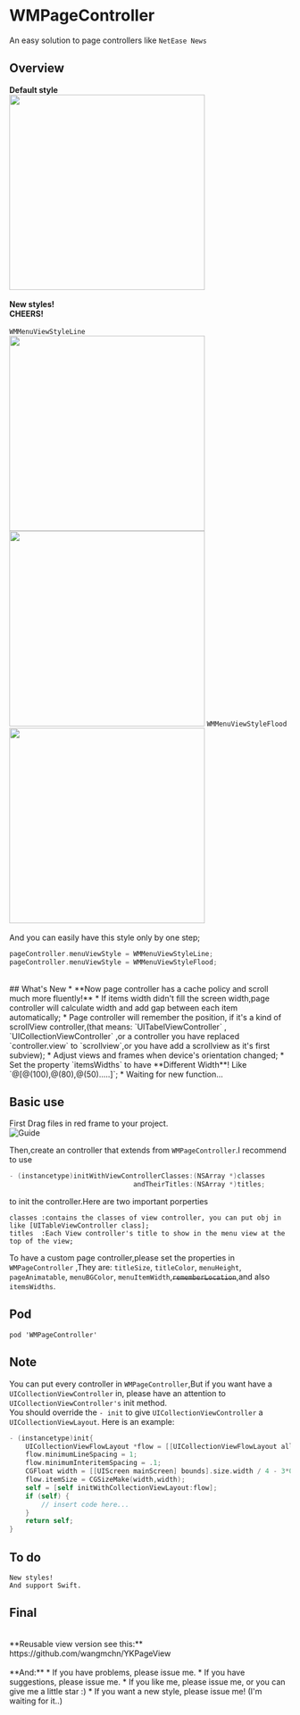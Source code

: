 # WMPageController
An easy solution to page controllers like `NetEase News`
## Overview
**Default style** <br>
<img height="350" src="https://github.com/wangmchn/WMPageController/blob/master/WMPageControllerDemo/WMPageController/ScreenShot/ScreenShot.gif" />
<br>
<br>
**New styles!**<br>
**CHEERS!** <br>
<br>
`WMMenuViewStyleLine` <br>
<img height="350" src="https://github.com/wangmchn/WMPageController/blob/master/WMPageControllerDemo/WMPageController/ScreenShot/ScreenShot4.gif" />               <img height="350" src="https://github.com/wangmchn/WMPageController/blob/master/WMPageControllerDemo/WMPageController/ScreenShot/ScreenShot3.gif" /> 
`WMMenuViewStyleFlood`<br>
<img height="350" src="https://github.com/wangmchn/WMPageController/blob/master/WMPageControllerDemo/WMPageController/ScreenShot/ScreenShot2.gif" />
<br> 
<br>
And you can easily have this style only by one step;
```objective-c
pageController.menuViewStyle = WMMenuViewStyleLine;
pageController.menuViewStyle = WMMenuViewStyleFlood;
```
<br>
## What's New
* **Now page controller has a cache policy and scroll much more fluently!**
* If items width didn't fill the screen width,page controller will calculate width and add gap between each item automatically;
* Page controller will remember the position, if it's a kind of scrollView controller,(that means: `UITabelViewController` , `UICollectionViewController` ,or a controller you have replaced `controller.view` to `scrollview`,or you have add a scrollview as it's first subview);
* Adjust views and frames when device's orientation changed;
* Set the property `itemsWidths` to have **Different Width**! Like `@[@(100),@(80),@(50).....]`;
* Waiting for new function...


## Basic use

First Drag files in red frame to your project.<br>
![Guide](https://github.com/wangmchn/WMPageController/blob/master/WMPageControllerDemo/WMPageController/ScreenShot/guide1.png)

Then,create an controller that extends from `WMPageController`.I recommend to use<br>
```objective-c
- (instancetype)initWithViewControllerClasses:(NSArray *)classes 
                               andTheirTitles:(NSArray *)titles;
```
to init the controller.Here are two important porperties<br>

    classes :contains the classes of view controller, you can put obj in like [UITableViewController class];
    titles  :Each View controller's title to show in the menu view at the top of the view;

To have a custom page controller,please set the properties in `WMPageController` ,They are: `titleSize`, `titleColor`, `menuHeight`, `pageAnimatable`, `menuBGColor`, `menuItemWidth`,~~`rememberLocation`~~,and also `itemsWidths`.<br>

## Pod
    pod 'WMPageController'

## Note
You can put every controller in `WMPageController`,But if you want have a `UICollectionViewController` in, please have an attention to `UICollectionViewController's` init method.<br>
You should override the `- init` to give `UICollectionViewController` a `UICollectionViewLayout`.
Here is an example:
```objective-c
- (instancetype)init{
    UICollectionViewFlowLayout *flow = [[UICollectionViewFlowLayout alloc] init];
    flow.minimumLineSpacing = 1;
    flow.minimumInteritemSpacing = .1;
    CGFloat width = [[UIScreen mainScreen] bounds].size.width / 4 - 3*0.1;
    flow.itemSize = CGSizeMake(width,width);
    self = [self initWithCollectionViewLayout:flow];
    if (self) {
        // insert code here...
    }
    return self;
}
```
## To do
    New styles!
    And support Swift.

## Final
<br>
**Reusable view version see this:** https://github.com/wangmchn/YKPageView
<br>
<br>
**And:**
* If you have problems, please issue me.
* If you have suggestions, please issue me.
* If you like me, please issue me, or you can give me a little star :)
* If you want a new style, please issue me! (I'm waiting for it..)
